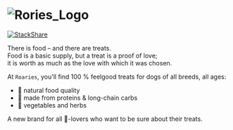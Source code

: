 # ![Rories_Logo](https://user-images.githubusercontent.com/620020/185769820-97cfe8b0-69bf-4408-b916-6e1cc209a950.svg)

[![StackShare](http://img.shields.io/badge/tech-stack-0690fa.svg?style=flat)](https://stackshare.io/roaries/roaries)

There is food – and there are treats.  
Food is a basic supply, but a treat is a proof of love;  
it is worth as much as the love with which it was chosen.

At `Roaries`, you'll find 100 % feelgood treats for dogs of all breeds, all ages:  
* 💯 natural food quality
* 💪 made from proteins & long-chain carbs
* 🌱 vegetables and herbs

A new brand for all 🐶-lovers who want to be sure about their treats.
